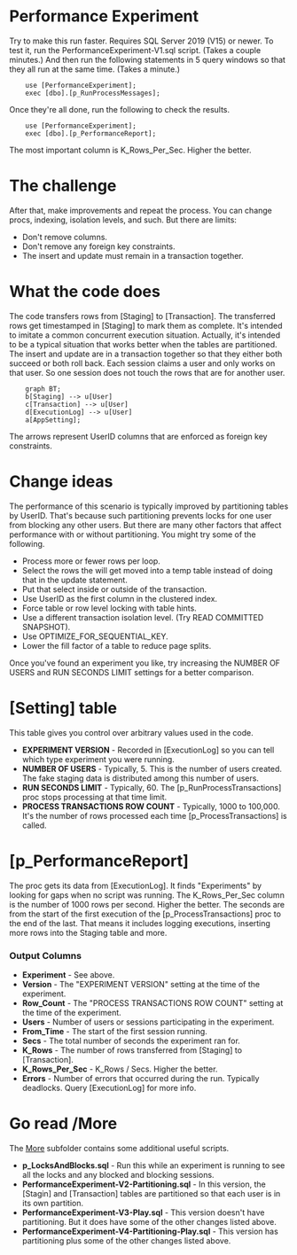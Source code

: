 # Performance Experiment

Try to make this run faster. Requires SQL Server 2019 (V15) or newer. To test it, run the PerformanceExperiment-V1.sql script. (Takes a couple minutes.) And then run the following statements in 5 query windows so that they all run at the same time. (Takes a minute.)

		use [PerformanceExperiment];
		exec [dbo].[p_RunProcessMessages];

Once they're all done, run the following to check the results.

		use [PerformanceExperiment];
		exec [dbo].[p_PerformanceReport];

  The most important column is K_Rows_Per_Sec. Higher the better.

# The challenge
After that, make improvements and repeat the process. You can change procs, indexing, isolation levels, and such. But there are limits:
* Don't remove columns.
* Don't remove any foreign key constraints.
* The insert and update must remain in a transaction together.

# What the code does
The code transfers rows from [Staging] to [Transaction]. The transferred rows get timestamped in [Staging] to mark them as complete. It's intended to imitate a common concurrent execution situation. Actually, it's intended to be a typical situation that works better when the tables are partitioned. The insert and update are in a transaction together so that they either both succeed or both roll back. Each session claims a user and only works on that user. So one session does not touch the rows that are for another user.

```mermaid
	graph BT;
	b[Staging] --> u[User]
	c[Transaction] --> u[User]
	d[ExecutionLog] --> u[User]
	a[AppSetting];
```
The arrows represent UserID columns that are enforced as foreign key constraints.

# Change ideas
The performance of this scenario is typically improved by partitioning tables by UserID. That's because such partitioning prevents locks for one user from blocking any other users. But there are many other factors that affect performance with or without partitioning. You might try some of the following.

- Process more or fewer rows per loop.
- Select the rows the will get moved into a temp table instead of doing that in the update statement.
- Put that select inside or outside of the transaction.
- Use UserID as the first column in the clustered index.
- Force table or row level locking with table hints.
- Use a different transaction isolation level. (Try READ COMMITTED SNAPSHOT).
- Use OPTIMIZE_FOR_SEQUENTIAL_KEY.
- Lower the fill factor of a table to reduce page splits.

Once you've found an experiment you like, try increasing the NUMBER OF USERS and RUN SECONDS LIMIT settings for a better comparison.

# [Setting] table
This table gives you control over arbitrary values used in the code. 
- **EXPERIMENT VERSION** - Recorded in [ExecutionLog] so you can tell which type experiment you were running.
- **NUMBER OF USERS** - Typically, 5. This is the number of users created. The fake staging data is distributed among this number of users.
- **RUN SECONDS LIMIT** - Typically, 60. The [p_RunProcessTransactions] proc stops processing at that time limit.
- **PROCESS TRANSACTIONS ROW COUNT** - Typically, 1000 to 100,000. It's the number of rows processed each time [p_ProcessTransactions] is called.

# [p_PerformanceReport]
The proc gets its data from [ExecutionLog]. It finds "Experiments" by looking for gaps when no script was running. The K_Rows_Per_Sec column is the number of 1000 rows per second. Higher the better. The seconds are from the start of the first execution of the [p_ProcessTransactions] proc to the end of the last. That means it includes logging executions, inserting more rows into the Staging table and more.

### Output Columns
- **Experiment** - See above.
- **Version** - The "EXPERIMENT VERSION" setting at the time of the experiment.
- **Row_Count** - The "PROCESS TRANSACTIONS ROW COUNT" setting at the time of the experiment.
- **Users** - Number of users or sessions participating in the experiment.
- **From_Time** - The start of the first session running.
- **Secs** - The total number of seconds the experiment ran for.
- **K_Rows** - The number of rows transferred from [Staging] to [Transaction].
- **K_Rows_Per_Sec** - K_Rows / Secs. Higher the better.
- **Errors** - Number of errors that occurred during the run. Typically deadlocks. Query [ExecutionLog] for more info.

# Go read /More
The [More](https://github.com/chucknewmanjr/PerformanceExperiment/tree/main/More) subfolder contains some additional useful scripts.

- **p_LocksAndBlocks.sql** - Run this while an experiment is running to see all the locks and any blocked and blocking sessions.
- **PerformanceExperiment-V2-Partitioning.sql** - In this version, the [Stagin] and [Transaction] tables are partitioned so that each user is in its own partition.
- **PerformanceExperiment-V3-Play.sql** - This version doesn't have partitioning. But it does have some of the other changes listed above.
- **PerformanceExperiment-V4-Partitioning-Play.sql** - This version has partitioning plus some of the other changes listed above.


